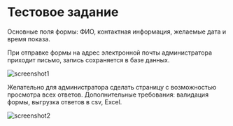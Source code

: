 # Тестовое задание
Основные поля формы: ФИО, контактная информация, желаемые дата и время показа.

При отправке формы на адрес электронной почты администратора приходит письмо, запись сохраняется в базе данных.

![screenshot1](https://user-images.githubusercontent.com/28350158/84197721-149a2f80-aaab-11ea-9514-f12473995f08.jpg)

Желательно для администратора сделать страницу с возможностью просмотра всех ответов. Дополнительные требования: валидация формы, выгрузка ответов в csv, Excel.

![screenshot2](https://user-images.githubusercontent.com/28350158/84198003-8d998700-aaab-11ea-8d9b-1e3321f7494e.jpg)